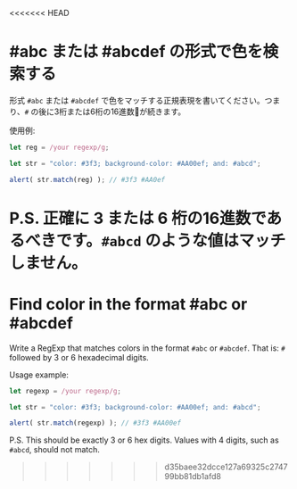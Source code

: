 <<<<<<< HEAD
# #abc または #abcdef の形式で色を検索する

形式 `#abc` または `#abcdef` で色をマッチする正規表現を書いてください。つまり、`#` の後に3桁または6桁の16進数が続きます。

使用例:
```js
let reg = /your regexp/g;

let str = "color: #3f3; background-color: #AA00ef; and: #abcd";

alert( str.match(reg) ); // #3f3 #AA0ef
```

P.S. 正確に 3 または 6 桁の16進数であるべきです。`#abcd` のような値はマッチしません。
=======
# Find color in the format #abc or #abcdef

Write a RegExp that matches colors in the format `#abc` or `#abcdef`. That is: `#` followed by 3 or 6 hexadecimal digits.

Usage example:
```js
let regexp = /your regexp/g;

let str = "color: #3f3; background-color: #AA00ef; and: #abcd";

alert( str.match(regexp) ); // #3f3 #AA00ef
```

P.S. This should be exactly 3 or 6 hex digits. Values with 4 digits, such as `#abcd`, should not match.
>>>>>>> d35baee32dcce127a69325c274799bb81db1afd8
